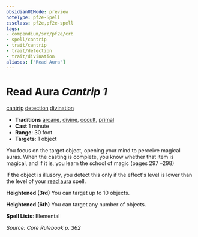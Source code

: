 ```yaml
---
obsidianUIMode: preview
noteType: pf2e-Spell
cssclass: pf2e,pf2e-spell
tags:
- compendium/src/pf2e/crb
- spell/cantrip
- trait/cantrip
- trait/detection
- trait/divination
aliases: ["Read Aura"]
---
```

# Read Aura *Cantrip 1*   
[cantrip](rules/traits/cantrip.md "Cantrip Spell Trait")  [detection](rules/traits/detection.md "Detection Effect Trait")  [divination](rules/traits/divination.md "Divination School Trait")  

- **Traditions** [arcane](rules/traits/arcane.md "Arcane Tradition Trait"), [divine](rules/traits/divine.md "Divine Tradition Trait"), [occult](rules/traits/occult.md "Occult Tradition Trait"), [primal](rules/traits/primal.md "Primal Tradition Trait")
- **Cast** 1 minute 
- **Range**: 30 foot
- **Targets**: 1 object

You focus on the target object, opening your mind to perceive magical auras. When the casting is complete, you know whether that item is magical, and if it is, you learn the school of magic (pages 297 –298)

If the object is illusory, you detect this only if the effect's level is lower than the level of your [read aura](compendium/spells/read-aura.md) spell.

**Heightened (3rd)** You can target up to 10 objects.

**Heightened (6th)** You can target any number of objects.

**Spell Lists**: Elemental

*Source: Core Rulebook p. 362*